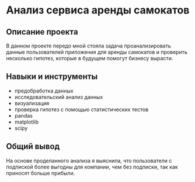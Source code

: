 # Анализ сервиса аренды самокатов

## Описание проекта

В данном проекте передо мной стояла задача проанализировать данные пользователей приложения для аренды самокатов и проверить несколько гипотез, которые в будущем помогут бизнесу вырасти.

## Навыки и инструменты

* предобработка данных
* исследовательский анализ данных
* визуализация
* проверка гипотез с помощью статистических тестов
* pandas
* matplotlib
* scipy

## Общий вывод

На основе проделанного анализа я выяснила, что пользователи с подпиской более выгодны для компании, чем без подписки, так как приносят больше прибыли.
